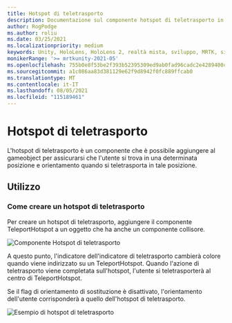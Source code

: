 ```yaml
---
title: Hotspot di teletrasporto
description: Documentazione sul componente hotspot di teletrasporto in MRTK
author: RogPodge
ms.author: roliu
ms.date: 03/25/2021
ms.localizationpriority: medium
keywords: Unity, HoloLens, HoloLens 2, realtà mista, sviluppo, MRTK, sistema di teletrasporto, hotspot di teletrasporto
monikerRange: '>= mrtkunity-2021-05'
ms.openlocfilehash: 755b0e8f53be2f393b52395309ed9ab0fad96cadc2e4289400cfff45a99aa6a7
ms.sourcegitcommit: a1c086aa83d381129e62f9d8942f0fc889ffcab0
ms.translationtype: MT
ms.contentlocale: it-IT
ms.lasthandoff: 08/05/2021
ms.locfileid: "115189461"
---
```

# <a name="teleport-hotspot"></a>Hotspot di teletrasporto

L'hotspot di teletrasporto è un componente che è possibile aggiungere al gameobject per assicurarsi che l'utente si trova in una determinata posizione e orientamento quando si teletrasporta in tale posizione.

## <a name="usage"></a>Utilizzo

### <a name="how-to-create-a-teleport-hotspot"></a>Come creare un hotspot di teletrasporto

Per creare un hotspot di teletrasporto, aggiungere il componente TeleportHotspot a un oggetto che ha anche un componente collisore. 

![Componente Hotspot di teletrasporto](../images/teleport/TeleportHotspotComponent.png)

A questo punto, l'indicatore dell'indicatore di teletrasporto cambierà colore quando viene indirizzato su un TeleportHotspot. Quando l'azione di teletrasporto viene completata sull'hotspot, l'utente si teletrasporterà al centro di TeleportHotspot.

Se il flag di orientamento di sostituzione è disattivato, l'orientamento dell'utente corrisponderà a quello dell'hotspot di teletrasporto.

![Esempio di hotspot di teletrasporto](../images/teleport/TeleportHotspotExample.gif)

